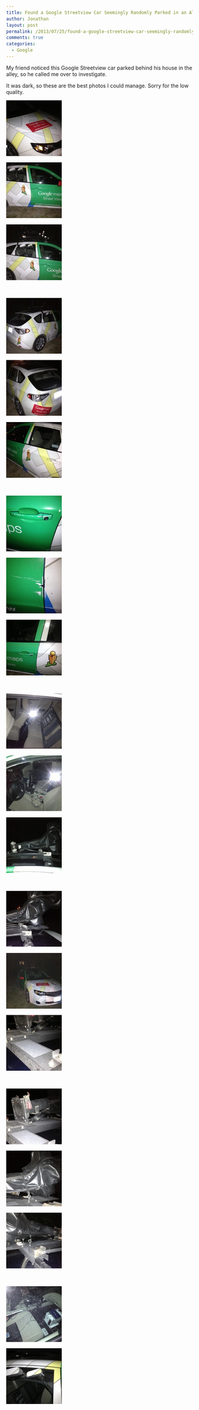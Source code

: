 ```yaml
---
title: Found a Google Streetview Car Seemingly Randomly Parked in an Alley
author: Jonathan
layout: post
permalink: /2013/07/25/found-a-google-streetview-car-seemingly-randomly-parked-in-an-alley/
comments: true
categories:
  - Google
---
```

My friend noticed this Google Streetview car parked behind his house in the alley, so he called me over to investigate.

It was dark, so these are the best photos I could manage. Sorry for the low quality.

<div class='gallery'>
  <dl class='gallery-item'>
    <dt class='gallery-icon landscape'>
      <a href='/images/posts/2013/07/Photo-Jul-25-0-14-56.jpg' title='Photo Jul 25, 0 14 56'><img width="150" height="150" src="/images/posts/2013/07/Photo-Jul-25-0-14-56-150x150.jpg" class="attachment-thumbnail" alt="Photo Jul 25, 0 14 56" /></a>
    </dt>
  </dl>

  <dl class='gallery-item'>
    <dt class='gallery-icon landscape'>
      <a href='/images/posts/2013/07/Photo-Jul-25-0-15-07.jpg' title='Photo Jul 25, 0 15 07'><img width="150" height="150" src="/images/posts/2013/07/Photo-Jul-25-0-15-07-150x150.jpg" class="attachment-thumbnail" alt="Photo Jul 25, 0 15 07" /></a>
    </dt>
  </dl>

  <dl class='gallery-item'>
    <dt class='gallery-icon landscape'>
      <a href='/images/posts/2013/07/Photo-Jul-25-0-15-15.jpg' title='Photo Jul 25, 0 15 15'><img width="150" height="150" src="/images/posts/2013/07/Photo-Jul-25-0-15-15-150x150.jpg" class="attachment-thumbnail" alt="Photo Jul 25, 0 15 15" /></a>
    </dt>
  </dl>

  <br style="clear: both" /><dl class='gallery-item'>
    <dt class='gallery-icon landscape'>
      <a href='/images/posts/2013/07/Photo-Jul-25-0-15-31.jpg' title='Photo Jul 25, 0 15 31'><img width="150" height="150" src="/images/posts/2013/07/Photo-Jul-25-0-15-31-150x150.jpg" class="attachment-thumbnail" alt="Photo Jul 25, 0 15 31" /></a>
    </dt>
  </dl>

  <dl class='gallery-item'>
    <dt class='gallery-icon landscape'>
      <a href='/images/posts/2013/07/Photo-Jul-25-0-16-08.jpg' title='Photo Jul 25, 0 16 08'><img width="150" height="150" src="/images/posts/2013/07/Photo-Jul-25-0-16-08-150x150.jpg" class="attachment-thumbnail" alt="Photo Jul 25, 0 16 08" /></a>
    </dt>
  </dl>

  <dl class='gallery-item'>
    <dt class='gallery-icon landscape'>
      <a href='/images/posts/2013/07/Photo-Jul-25-0-16-29.jpg' title='Photo Jul 25, 0 16 29'><img width="150" height="150" src="/images/posts/2013/07/Photo-Jul-25-0-16-29-150x150.jpg" class="attachment-thumbnail" alt="Photo Jul 25, 0 16 29" /></a>
    </dt>
  </dl>

  <br style="clear: both" /><dl class='gallery-item'>
    <dt class='gallery-icon landscape'>
      <a href='/images/posts/2013/07/Photo-Jul-25-0-17-25.jpg' title='Photo Jul 25, 0 17 25'><img width="150" height="150" src="/images/posts/2013/07/Photo-Jul-25-0-17-25-150x150.jpg" class="attachment-thumbnail" alt="Photo Jul 25, 0 17 25" /></a>
    </dt>
  </dl>

  <dl class='gallery-item'>
    <dt class='gallery-icon landscape'>
      <a href='/images/posts/2013/07/Photo-Jul-25-0-17-33.jpg' title='Photo Jul 25, 0 17 33'><img width="150" height="150" src="/images/posts/2013/07/Photo-Jul-25-0-17-33-150x150.jpg" class="attachment-thumbnail" alt="Photo Jul 25, 0 17 33" /></a>
    </dt>
  </dl>

  <dl class='gallery-item'>
    <dt class='gallery-icon landscape'>
      <a href='/images/posts/2013/07/Photo-Jul-25-0-17-40.jpg' title='Photo Jul 25, 0 17 40'><img width="150" height="150" src="/images/posts/2013/07/Photo-Jul-25-0-17-40-150x150.jpg" class="attachment-thumbnail" alt="Photo Jul 25, 0 17 40" /></a>
    </dt>
  </dl>

  <br style="clear: both" /><dl class='gallery-item'>
    <dt class='gallery-icon landscape'>
      <a href='/images/posts/2013/07/Photo-Jul-25-0-17-49.jpg' title='Photo Jul 25, 0 17 49'><img width="150" height="150" src="/images/posts/2013/07/Photo-Jul-25-0-17-49-150x150.jpg" class="attachment-thumbnail" alt="Photo Jul 25, 0 17 49" /></a>
    </dt>
  </dl>

  <dl class='gallery-item'>
    <dt class='gallery-icon landscape'>
      <a href='/images/posts/2013/07/Photo-Jul-25-0-17-57.jpg' title='Photo Jul 25, 0 17 57'><img width="150" height="150" src="/images/posts/2013/07/Photo-Jul-25-0-17-57-150x150.jpg" class="attachment-thumbnail" alt="Photo Jul 25, 0 17 57" /></a>
    </dt>
  </dl>

  <dl class='gallery-item'>
    <dt class='gallery-icon landscape'>
      <a href='/images/posts/2013/07/Photo-Jul-25-0-18-04.jpg' title='Photo Jul 25, 0 18 04'><img width="150" height="150" src="/images/posts/2013/07/Photo-Jul-25-0-18-04-150x150.jpg" class="attachment-thumbnail" alt="Photo Jul 25, 0 18 04" /></a>
    </dt>
  </dl>

  <br style="clear: both" /><dl class='gallery-item'>
    <dt class='gallery-icon landscape'>
      <a href='/images/posts/2013/07/Photo-Jul-25-0-18-10.jpg' title='Photo Jul 25, 0 18 10'><img width="150" height="150" src="/images/posts/2013/07/Photo-Jul-25-0-18-10-150x150.jpg" class="attachment-thumbnail" alt="Photo Jul 25, 0 18 10" /></a>
    </dt>
  </dl>

  <dl class='gallery-item'>
    <dt class='gallery-icon landscape'>
      <a href='/images/posts/2013/07/Photo-Jul-25-0-18-40.jpg' title='Photo Jul 25, 0 18 40'><img width="150" height="150" src="/images/posts/2013/07/Photo-Jul-25-0-18-40-150x150.jpg" class="attachment-thumbnail" alt="Photo Jul 25, 0 18 40" /></a>
    </dt>
  </dl>

  <dl class='gallery-item'>
    <dt class='gallery-icon landscape'>
      <a href='/images/posts/2013/07/Photo-Jul-25-0-22-21.jpg' title='Photo Jul 25, 0 22 21'><img width="150" height="150" src="/images/posts/2013/07/Photo-Jul-25-0-22-21-150x150.jpg" class="attachment-thumbnail" alt="Photo Jul 25, 0 22 21" /></a>
    </dt>
  </dl>

  <br style="clear: both" /><dl class='gallery-item'>
    <dt class='gallery-icon landscape'>
      <a href='/images/posts/2013/07/Photo-Jul-25-0-22-25.jpg' title='Photo Jul 25, 0 22 25'><img width="150" height="150" src="/images/posts/2013/07/Photo-Jul-25-0-22-25-150x150.jpg" class="attachment-thumbnail" alt="Photo Jul 25, 0 22 25" /></a>
    </dt>
  </dl>

  <dl class='gallery-item'>
    <dt class='gallery-icon landscape'>
      <a href='/images/posts/2013/07/Photo-Jul-25-0-22-34.jpg' title='Photo Jul 25, 0 22 34'><img width="150" height="150" src="/images/posts/2013/07/Photo-Jul-25-0-22-34-150x150.jpg" class="attachment-thumbnail" alt="Photo Jul 25, 0 22 34" /></a>
    </dt>
  </dl>

  <dl class='gallery-item'>
    <dt class='gallery-icon landscape'>
      <a href='/images/posts/2013/07/Photo-Jul-25-0-22-54.jpg' title='Photo Jul 25, 0 22 54'><img width="150" height="150" src="/images/posts/2013/07/Photo-Jul-25-0-22-54-150x150.jpg" class="attachment-thumbnail" alt="Photo Jul 25, 0 22 54" /></a>
    </dt>
  </dl>

  <br style="clear: both" /><dl class='gallery-item'>
    <dt class='gallery-icon landscape'>
      <a href='/images/posts/2013/07/Photo-Jul-25-0-23-21.jpg' title='Photo Jul 25, 0 23 21'><img width="150" height="150" src="/images/posts/2013/07/Photo-Jul-25-0-23-21-150x150.jpg" class="attachment-thumbnail" alt="Photo Jul 25, 0 23 21" /></a>
    </dt>
  </dl>

  <dl class='gallery-item'>
    <dt class='gallery-icon landscape'>
      <a href='/images/posts/2013/07/Photo-Jul-25-0-24-37.jpg' title='Photo Jul 25, 0 24 37'><img width="150" height="150" src="/images/posts/2013/07/Photo-Jul-25-0-24-37-150x150.jpg" class="attachment-thumbnail" alt="Photo Jul 25, 0 24 37" /></a>
    </dt>
  </dl>

  <br style='clear: both;' />
</div>
